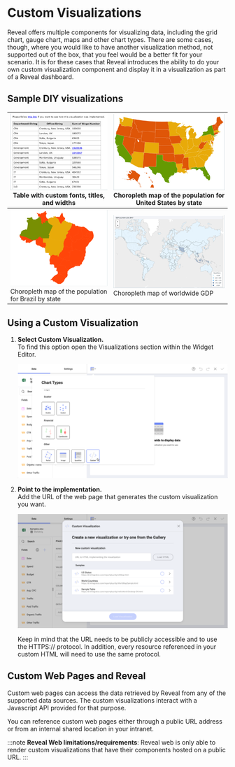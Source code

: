# Custom Visualizations

Reveal offers multiple components for visualizing data, including the grid chart, gauge chart, maps and other chart types. There are some cases, though, where you would like to have another visualization method, not supported out of the box, that you feel would be a better fit for your scenario. It is for these cases that Reveal introduces the ability to do your own custom visualization component and display it in a visualization as part of a Reveal dashboard.

## Sample DIY visualizations


| ![Image](images/HRDashboardEmployeesDIY_All.png) Table with custom fonts, titles, and widths | ![Image](images/StatePopulation_all.png) Choropleth map of the population for United States by state |
|---|---|
| ![Image](images/BrazilStatePopulation_all.png) Choropleth map of the population for Brazil by state | ![Image](images/WorldPopulationGDP_All.png) Choropleth map of worldwide GDP |


## Using a Custom Visualization

1. **Select Custom Visualization.**  
To find this option open the Visualizations section within the Widget Editor.

    ![Selecting the Custom Visualization in Reveal](images/custom-visualization-access.png)

2. **Point to the implementation.**  
Add the URL of the web page that generates the custom visualization you want.

    ![Showing the Custom Visualization configuration screen within Reveal](images/custom-visualization-config.png)

    Keep in mind that the URL needs to be publicly accessible and to use the HTTPS:// protocol. In addition, every resource referenced in your custom HTML will need to use the same protocol.


## Custom Web Pages and Reveal
Custom web pages can access the data retrieved by Reveal from any of the supported data sources. The custom visualizations interact with a Javascript API provided for that purpose.

You can reference custom web pages either through a public URL address or from an internal shared location in your intranet.

:::note
**Reveal Web limitations/requirements**: Reveal web is only able to render custom visualizations that have their components hosted on a public URL.
:::